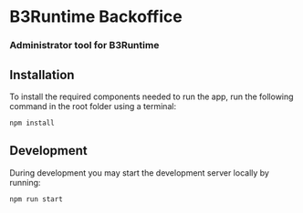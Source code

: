 # B3Runtime Backoffice

### Administrator tool for B3Runtime

## Installation
To install the required components needed to run the app, run the following command in the root folder using a terminal:

`npm install`

## Development
During development you may start the development server locally by running:

`npm run start`